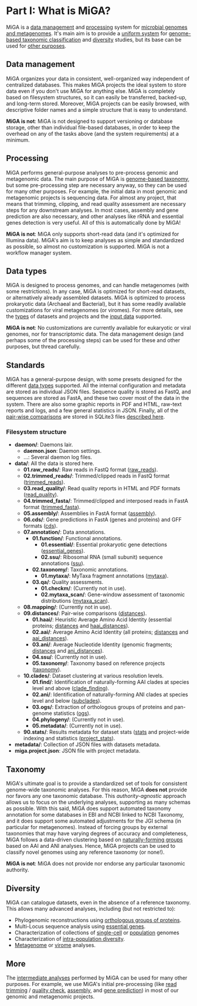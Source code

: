 # Part I: What is MiGA?

MiGA is a [data management](#data-management) and [processing](#processing)
system for [microbial genomes and metagenomes](#data-types). It's main aim is
to provide a [uniform system](#standards) for
[genome-based taxonomic classification](#taxonomy) and [diversity](#diversity)
studies, but its base can be used for [other purposes](#more).

## Data management

MiGA organizes your data in consistent, well-organized way independent of
centralized databases. This makes MiGA projects the ideal system to store data
even if you don't use MiGA for anything else. MiGA is completely based on
filesystem structures, so it can easily be transferred, backed-up, and long-term
stored. Moreover, MiGA projects can be easily browsed, with descriptive folder
names and a simple structure that is easy to understand.

**MiGA is not**: MiGA is not designed to support versioning or database storage,
other than individual file-based databases, in order to keep the overhead on
any of the tasks above (and the system requirements) at a minimum.

## Processing

MiGA performs general-purpose analyses to pre-process genomic and metagenomic
data. The main purpose of MiGA is [genome-based taxonomy](#taxonomy), but some
pre-processing step are necessary anyway, so they can be used for many other
purposes. For example, the initial data in most genomic and metagenomic projects
is sequencing data. For almost any project, that means that trimming, clipping,
and read quality assessment are necessary steps for any downstream analyses.
In most cases, assembly and gene prediction are also necessary, and other
analyses like rRNA and essential genes detection is very useful. All of this is
automatically done by MiGA!

**MiGA is not**: MiGA only supports short-read data (and it's optimized for
Illumina data). MiGA's aim is to keep analyses as simple and standardized as
possible, so almost no customization is supported. MiGA is not a workflow
manager system.

## Data types

MiGA is designed to process genomes, and can handle metagenomes (with some
restrictions). In any case, MiGA is optimized for short-read datasets, or
alternatively already assembled datasets. MiGA is optimized to process
prokaryotic data (Archaeal and Bacterial), but it has some readily available
customizations for viral metagenomes (or viromes). For more details, see the
[types](part2/types.md) of datasets and projects and the
[input data](part2/input.md) supported.

**MiGA is not**: No customizations are currently available for eukaryotic
or viral genomes, nor for transcriptomic data. The data management design
(and perhaps some of the processing steps) can be used for these and other
purposes, but thread carefully.

## Standards

MiGA has a general-purpose design, with some presets designed for the different
[data types](part2/types.md) supported. All the internal configuration and
metadata are stored as individual JSON files. Sequence quality is stored as
FastQ, and sequences are stored as FastA, and these two cover most of the data
in the system. There are also some graphic reports in PDF and HTML, raw-text
reports and logs, and a few general statistics in JSON. Finally, all of the
[pair-wise comparisons](part2/distances.md) are stored in SQLite3 files
[described here](part2/distances.md#sqlite3-schema).

### Filesystem structure

+ **daemon/**: Daemons lair.
  + **daemon.json**: Daemon settings.
  + ...: Several daemon log files.
+ **data/**: All the data is stored here.
  + **01.raw_reads/**: Raw reads in FastQ format
    ([raw_reads](part5/workflow.md#raw-reads)).
  + **02.trimmed_reads/**: Trimmed/clipped reads in FastQ format
    ([trimmed_reads](part5/workflow.md#trimmed-reads)).
  + **03.read_quality/**: Read quality reports in HTML and PDF formats
    ([read_quality](part5/workflow.md#read-quality)).
  + **04.trimmed_fasta/**: Trimmed/clipped and interposed reads in FastA format
    ([trimmed_fasta](part5/workflow.md#trimmed-fasta)).
  + **05.assembly/**: Assemblies in FastA format
    ([assembly](part5/workflow.md#assembly)).
  + **06.cds/**: Gene predictions in FastA (genes and proteins) and GFF formats
    ([cds](part5/workflow.md#cds)).
  + **07.annotation/**: Data annotations.
    + **01.function/**: Functional annotations.
      + **01.essential/**: Essential prokaryotic gene detections
        ([essential_genes](part5/workflow.md#essential-genes)).
      + **02.ssu/**: Ribosomal RNA (small subunit) sequence annotations
        ([ssu](part5/workflow.md#ssu)).
    + **02.taxonomy/**: Taxonomic annotations.
      + **01.mytaxa/**: MyTaxa fragment annotations
        ([mytaxa](part5/workflow.md#mytaxa)).
    + **03.qa/**: Quality assessments.
      + **01.checkm/**: (Currently not in use).
      + **02.mytaxa_scan/**: Gene-window assessment of taxonomic distributions
        ([mytaxa_scan](part5/workflow.md#mytaxa-scan)).
  + **08.mapping/**: (Currently not in use).
  + **09.distances/**: Pair-wise comparisons
    ([distances](part5/workflow.md#distances)).
    + **01.haai/**: Heuristic Average Amino Acid Identity (essential proteins;
      [distances](part5/workflow.md#distances) and
      [haai_distances](part5/workflow.md#haai-distances)).
    + **02.aai/**: Average Amino Acid Identity (all proteins;
      [distances](part5/workflow.md#distances) and
      [aai_distances](part5/workflow.md#aai-distances)).
    + **03.ani/**: Average Nucleotide Identity (genomic fragments;
      [distances](part5/workflow.md#distances) and
      [ani_distances](part5/workflow.md#ani-distances)).
    + **04.ssu/**: (Currently not in use).
    + **05.taxonomy/**: Taxonomy based on reference projects
      ([taxonomy](part5/workflow.md#taxonomy)).
  + **10.clades/**: Dataset clustering at various resolution levels.
    + **01.find/**: Identification of naturally-forming AAI clades at species
      level and above ([clade_finding](part5/workflow.md#clade-finding)).
    + **02.ani/**: Identification of naturally-forming ANI clades at species
      level and below ([subclades](part5/workflow.md#subclades)).
    + **03.ogs/**: Extraction of orthologous groups of proteins and pan-genome
      statistics ([ogs](part5/workflow.md#ogs)).
    + **04.phylogeny/**: (Currently not in use).
    + **05.metadata/**: (Currently not in use).
  + **90.stats/**: Results metadata for dataset stats
    ([stats](part5/workflow.md#stats) and project-wide indexing and statistics
    ([project_stats](part5/workflow.md#project-stats)).
+ **metadata/**: Collection of JSON files with datasets metadata.
+ **miga.project.json**: JSON file with project metadata.

## Taxonomy

MiGA's ultimate goal is to provide a standardized set of tools for consistent
genome-wide taxonomic analyses. For this reason, MiGA **does not** provide nor
favors any one taxonomic database. This *authority-agnostic* approach allows us
to focus on the underlying analyses, supporting as many schemas as possible.
With this said, MiGA does support automated taxonomy annotation for some
databases in EBI and NCBI linked to NCBI Taxonomy, and it does support some
automated adjustments for the JGI schema (in particular for metagenomes).
Instead of forcing groups by external taxonomies that may have varying degrees
of accuracy and completeness, MiGA follows a data-driven clustering based on
[naturally-forming groups](part2/clustering.md) based on AAI and ANI analyses.
Hence, MiGA projects can be used to classify novel genomes using any reference
taxonomy (or none!).

**MiGA is not**: MiGA does not provide nor endorse any particular taxonomic
authority.

## Diversity

MiGA can catalogue datasets, even in the absence of a reference taxonomy. This
allows many advanced analyses, including (but not restricted to):

* Phylogenomic reconstructions using
  [orthologous groups of proteins](part5/workflow.md#ogs).
* Multi-Locus sequence analysis using
  [essential genes](part5/workflow.md#essential-genes).
* Characterization of collections of
  [single-cell](part2/types.md#single-cell-genome) or
  [population](part2/types.md#population-genome) genomes
* Characterization of
  [intra-population diversity](part2/clustering.md#ani-clades).
* [Metagenome](part2/types.md#metagenome) or [virome](part2/types.md#virome)
  analyses.

## More

The [intermediate analyses](part5/workflow.md) performed by MiGA can be used for
many other purposes. For example, we use MiGA's initial pre-processing (like
[read trimming](part5/workflow.md#trimmed-reads) /
[quality check](part5/workflow.md#read-quality),
[assembly](part5/workflow.md#assembly), and
[gene prediction](part5/workflow.md#cds)) in most of our genomic and metagenomic
projects.

